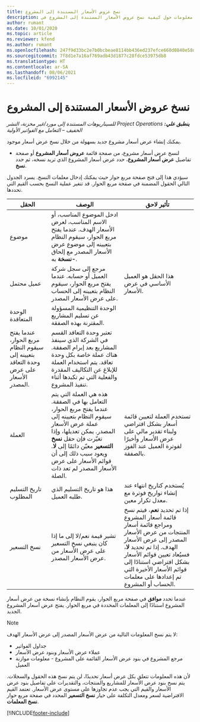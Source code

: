 ```yaml
---
title: نسخ عروض الأسعار المستندة إلى المشروع
description: يوفر هذا الموضوع معلومات حول كيفية نسخ عروض الأسعار المستندة إلى المشروع في Project Operations.
author: rumant
ms.date: 10/01/2020
ms.topic: article
ms.reviewer: kfend
ms.author: rumant
ms.openlocfilehash: 247f9d33bc2e7b0bcbeae8114bb436ed237efce660d0840e58d536d2a290639e
ms.sourcegitcommit: 7f8d1e7a16af769adb43d1877c28fdce53975db8
ms.translationtype: HT
ms.contentlocale: ar-SA
ms.lasthandoff: 08/06/2021
ms.locfileid: "6992145"
---
```

# <a name="copy-project-based-quotes"></a>نسخ عروض الأسعار المستندة إلى المشروع

_**ينطبق علي:** ‏‫Project Operations للسيناريوهات المستندة إلى مورد/غير مخزنة‬، ‏‫النشر الخفيف – التعامل مع الفواتير الأولية‬_

يمكنك إنشاء عرض أسعار مشروع جديد بسهولة من خلال نسخ عرض أسعار موجود. 

- لنسخ عرض أسعار مشروع، من صفحة قائمة **عروض أسعار المشروع** أو صفحة تفاصيل **عرض أسعار المشروع**، حدد عرض أسعار المشروع الذي تريد نسخه، ثم حدد **نسخ**.

سيؤدي هذا إلى فتح صفحة مربع حوار حيث يمكنك إدخال معلمات النسخ. يسرد الجدول التالي الحقول المضمنة في صفحة مربع الحوار. قد تتغير عملية النسخ بحسب القيم التي تحددها.

| **الحقل** | **الوصف** | **تأثير لاحق** |
| --- | --- | --- |
| موضوع | ادخل الموضوع المناسب، أو الاسم المناسب، لعرض الأسعار الهدف. عندما يفتح مربع الحوار، سيقوم النظام بتعيينه إلى موضوع عرض الأسعار المصدر مع إلحاق **-نسخة** به. | |
| عميل محتمل | مرجع إلى سجل شركة العميل أو حسابه. عندما يفتح مربع الحوار، سيقوم النظام بتعيينه إلى الحساب على عرض الأسعار المصدر. | هذا الحقل هو العميل الأساسي في عرض الأسعار. |
| الوحدة المتعاقدة | الوحدة التنظيمية المسؤولة عن تسليم المشاريع المقترنة بهذه الصفقة.
عندما يفتح مربع الحوار، سيقوم النظام بتعيينه إلى وحدة التعاقد على عرض الأسعار المصدر. | تعتبر وحدة التعاقد القسم في الشركة الذي سينفذ المشاريع بعد إبرام الصفقة. هناك عملة خاصة بكل وحدة تعاقد. يتم استخدام العملة للإبلاغ عن التكاليف المقدرة والفعلية التي تم تكبدها أثناء تنفيذ المشروع. |
| ‏‏العملة | هذه هي العملة التي يتم التعامل بها في الصفقة. عندما يفتح مربع الحوار، سيقوم النظام بتعيينه إلى عملة عرض الأسعار المصدر. يمكن تعديلها، وإذا تغيّرت فإن حقل **نسخ التسعير** معيّن دائمًا إلى **لا**. ويعود سبب ذلك إلى أن قوائم الأسعار على عرض الأسعار المصدر لم تعد ذات الصلة. | تستخدم العملة لتعيين قائمة أسعار بشكل افتراضي ولبناء تقدير مالي على عرض الأسعار وأخيرًا لفوترة العميل عند الفوز بالصفقة. |
| تاريخ التسليم المطلوب | هذا هو تاريخ التسليم الذي طلبه العميل. | يُستخدم كتاريخ انتهاء عند إنشاء تواريخ فوترة مع معدل تكرار معين. |
| نسخ التسعير | تشير قيمة نعم/لا إلى ما إذا كان ينبغي نسخ التسعير على عرض الأسعار من عرض الأسعار المصدر. | إذا تم تحديد **نعم**، فيتم نسخ قائمة أسعار المشروع ومراجع قائمة أسعار المنتجات من عرض الأسعار المصدر إلى عرض الأسعار الهدف. إذا تم تحديد **لا**، فسيُعاد تعيين قوائم الأسعار بشكل افتراضي استنادًا إلى قوائم الأسعار الأخيرة التي تم إعدادها على معلمات الحساب أو المشروع. |

عندما تحدد **موافق** في صفحة مربع الحوار، يقوم النظام بإنشاء نسخة من عرض أسعار المشروع استنادًا إلى المعلمات المحددة في مربع الحوار. يفتح عرض أسعار المشروع الجديد. 

> [!NOTE]
> لا يتم نسخ المعلومات التالية من عرض الأسعار المصدر إلى عرض الأسعار الهدف:
>
> - جداول الفواتير
> - عملاء عرض الأسعار وبنود عرض الأسعار
> - مرجع المشروع في بنود عرض الأسعار القائمة على المشروع - معلومات موازنة العميل
>
>لأن هذه المعلومات تتعلق بكل عرض أسعار تحديدًا، لن يتم نسخ هذه الحقول والسجلات. يتم نسخ بنود عرض الأسعار للمشاريع والمنتجات، والتقديرات على تفاصيل بنود عرض الأسعار والقيم التي يجب عدم تجاوزها على مستوى عرض الأسعار. تعتمد القيم الافتراضية لسعر ومعدل التكلفة على خيار **نسخ التسعير** المحدد في صفحة مربع حوار **نسخ المعلمات**.


[!INCLUDE[footer-include](../includes/footer-banner.md)]
